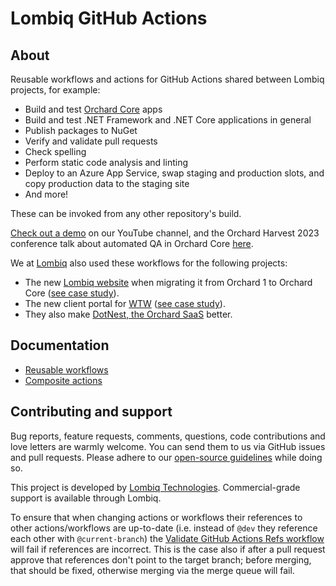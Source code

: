 # Lombiq GitHub Actions

## About

Reusable workflows and actions for GitHub Actions shared between Lombiq projects, for example:

- Build and test [Orchard Core](https://www.orchardcore.net/) apps
- Build and test .NET Framework and .NET Core applications in general
- Publish packages to NuGet
- Verify and validate pull requests
- Check spelling
- Perform static code analysis and linting
- Deploy to an Azure App Service, swap staging and production slots, and copy production data to the staging site
- And more!

These can be invoked from any other repository's build.

[Check out a demo](https://www.youtube.com/watch?v=bhMnX0TsybM) on our YouTube channel, and the Orchard Harvest 2023 conference talk about automated QA in Orchard Core [here](https://youtu.be/CHdhwD2NHBU).

We at [Lombiq](https://lombiq.com/) also used these workflows for the following projects:

- The new [Lombiq website](https://lombiq.com/) when migrating it from Orchard 1 to Orchard Core ([see case study](https://lombiq.com/blog/how-we-renewed-and-migrated-lombiq-com-from-orchard-1-to-orchard-core)).
- The new client portal for [WTW](https://www.wtwco.com/) ([see case study](https://lombiq.com/blog/lombiq-s-journey-with-wtw-s-client-portal)).<!-- #spell-check-ignore-line -->
- They also make [DotNest, the Orchard SaaS](https://dotnest.com/) better.

## Documentation

- [Reusable workflows](Docs/Workflows.md)
- [Composite actions](Docs/Actions.md)

## Contributing and support

Bug reports, feature requests, comments, questions, code contributions and love letters are warmly welcome. You can send them to us via GitHub issues and pull requests. Please adhere to our [open-source guidelines](https://lombiq.com/open-source-guidelines) while doing so.

This project is developed by [Lombiq Technologies](https://lombiq.com/). Commercial-grade support is available through Lombiq.

To ensure that when changing actions or workflows their references to other actions/workflows are up-to-date (i.e. instead of `@dev` they reference each other with `@current-branch`) the [Validate GitHub Actions Refs workflow](https://github.com/Lombiq/GitHub-Actions/blob/dev/.github/workflows/validate-this-gha-refs.yml) will fail if references are incorrect. This is the case also if after a pull request approve that references don't point to the target branch; before merging, that should be fixed, otherwise merging via the merge queue will fail.
